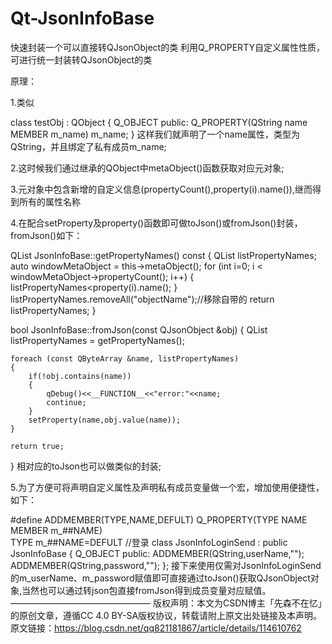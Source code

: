 # Qt-JsonInfoBase
快速封装一个可以直接转QJsonObject的类
利用Q_PROPERTY自定义属性性质，可进行统一封装转QJsonObject的类

原理：

1.类似

class testObj : QObject
{
    Q_OBJECT
public:
    Q_PROPERTY(QString name MEMBER m_name)
    m_name;
}
这样我们就声明了一个name属性，类型为QString，并且绑定了私有成员m_name;

2.这时候我们通过继承的QObject中metaObject()函数获取对应元对象;

3.元对象中包含新增的自定义信息(propertyCount(),property(i).name()),继而得到所有的属性名称

4.在配合setProperty及property()函数即可做toJson()或fromJson()封装，fromJson()如下：

QList<QByteArray> JsonInfoBase::getPropertyNames() const
{
    QList<QByteArray> listPropertyNames;
    auto windowMetaObject = this->metaObject();
    for (int i=0; i < windowMetaObject->propertyCount(); i++)
    {
        listPropertyNames<<windowMetaObject->property(i).name();
    }
    listPropertyNames.removeAll("objectName");//移除自带的
    return listPropertyNames;
}
 
bool JsonInfoBase::fromJson(const QJsonObject &obj)
{
    QList<QByteArray> listPropertyNames = getPropertyNames();
 
    foreach (const QByteArray &name, listPropertyNames)
    {
        if(!obj.contains(name))
        {
            qDebug()<<__FUNCTION__<<"error:"<<name;
            continue;
        }
        setProperty(name,obj.value(name));
    }
 
    return true;
}
相对应的toJson也可以做类似的封装;

5.为了方便可将声明自定义属性及声明私有成员变量做一个宏，增加使用便捷性，如下：

#define ADDMEMBER(TYPE,NAME,DEFULT) Q_PROPERTY(TYPE NAME MEMBER m_##NAME) \
                             TYPE m_##NAME=DEFULT
//登录
class JsonInfoLoginSend : public JsonInfoBase
{
    Q_OBJECT
public:
    ADDMEMBER(QString,userName,"");
    ADDMEMBER(QString,password,"");
};
接下来使用仅需对JsonInfoLoginSend的m_userName、m_password赋值即可直接通过toJson()获取QJsonObject对象,当然也可以通过转json包直接fromJson得到成员变量对应赋值。
————————————————
版权声明：本文为CSDN博主「先森不在忆」的原创文章，遵循CC 4.0 BY-SA版权协议，转载请附上原文出处链接及本声明。
原文链接：https://blog.csdn.net/qq821181867/article/details/114610762
